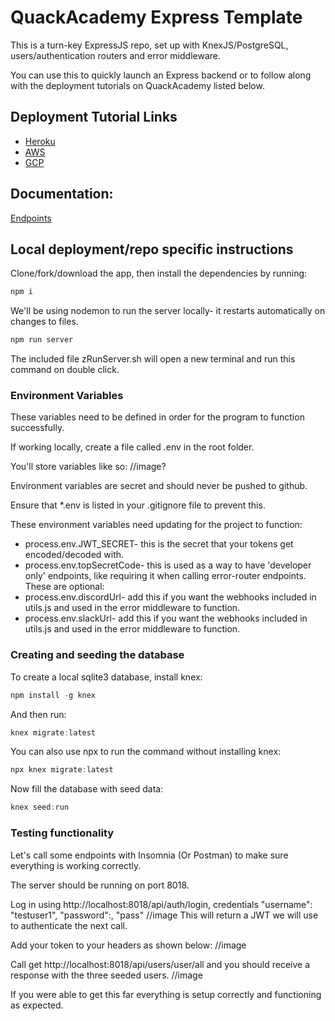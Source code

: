 # QuackAcademy Express Template

This is a turn-key ExpressJS repo, set up with KnexJS/PostgreSQL, users/authentication routers and error middleware.

You can use this to quickly launch an Express backend or to follow along with the deployment tutorials on QuackAcademy listed below.

## Deployment Tutorial Links
* [Heroku](https://www.quackacademy.com/curriculum/backend/09a-heroku)
* [AWS](https://www.quackacademy.com/curriculum/backend/09b-aws)
* [GCP](https://www.quackacademy.com/curriculum/backend/09c-gcp)

## Documentation:
[Endpoints](https://github.com//QuackAcademy/Express-Template/blob/master/Endpoints.md)

## Local deployment/repo specific instructions

Clone/fork/download the app, then install the dependencies by running:
```js
npm i
```
We'll be using nodemon to run the server locally- it restarts automatically on changes to files.
```js
npm run server
```
The included file zRunServer.sh will open a new terminal and run this command on double click.

### Environment Variables
These variables need to be defined in order for the program to function successfully.

If working locally, create a file called .env in the root folder. 

You'll store variables like so: //image?

Environment variables are secret and should never be pushed to github. 

Ensure that *.env is listed in your .gitignore file to prevent this.

These environment variables need updating for the project to function:
* process.env.JWT_SECRET- this is the secret that your tokens get encoded/decoded with.
* process.env.topSecretCode- this is used as a way to have 'developer only' endpoints, like requiring it when calling error-router endpoints.
These are optional:
* process.env.discordUrl- add this if you want the webhooks included in utils.js and used in the error middleware to function.
* process.env.slackUrl- add this if you want the webhooks included in utils.js and used in the error middleware to function.

### Creating and seeding the database
To create a local sqlite3 database, install knex:
```js
npm install -g knex
```
And then run:
```js
knex migrate:latest
```
You can also use npx to run the command without installing knex:
```js
npx knex migrate:latest
```
Now fill the database with seed data:
```js
knex seed:run
```

### Testing functionality
Let's call some endpoints with Insomnia (Or Postman) to make sure everything is working correctly.

The server should be running on port 8018. 

Log in using http://localhost:8018/api/auth/login, credentials "username": "testuser1", "password":, "pass"
//image
This will return a JWT we will use to authenticate the next call.

Add your token to your headers as shown below:
//image

Call get http://localhost:8018/api/users/user/all and you should receive a response with the three seeded users.
//image

If you were able to get this far everything is setup correctly and functioning as expected.